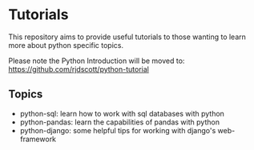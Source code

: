 # Tutorials
This repository aims to provide useful tutorials to those wanting to learn more about python specific topics.

Please note the Python Introduction will be moved to: https://github.com/rjdscott/python-tutorial

## Topics
* python-sql: learn how to work with sql databases with python
* python-pandas: learn the capabilities of pandas with python
* python-django: some helpful tips for working with django's web-framework
